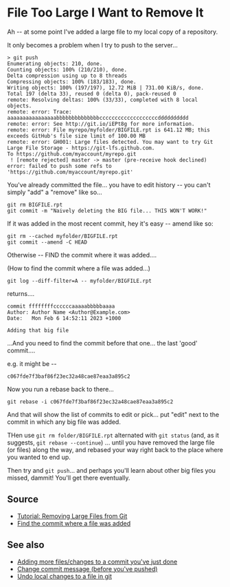 # File Too Large I Want to Remove It


Ah -- at some point I've added a large file to my local copy of a repository.

It only becomes a problem when I try to push to the server...

	> git push
	Enumerating objects: 210, done.
	Counting objects: 100% (210/210), done.
	Delta compression using up to 8 threads
	Compressing objects: 100% (183/183), done.
	Writing objects: 100% (197/197), 12.72 MiB | 731.00 KiB/s, done.
	Total 197 (delta 33), reused 0 (delta 0), pack-reused 0
	remote: Resolving deltas: 100% (33/33), completed with 8 local objects.
	remote: error: Trace: aaaaaaaaaaaaaaaabbbbbbbbbbbbbbcccccccccccccccccccdddddddddd
	remote: error: See http://git.io/iEPt8g for more information.
	remote: error: File myrepo/myfolder/BIGFILE.rpt is 641.12 MB; this exceeds GitHub's file size limit of 100.00 MB
	remote: error: GH001: Large files detected. You may want to try Git Large File Storage - https://git-lfs.github.com.
	To https://github.com/myaccount/myrepo.git
	 ! [remote rejected] master -> master (pre-receive hook declined)
	error: failed to push some refs to 'https://github.com/myaccount/myrepo.git'


You've already committed the file... you have to edit history -- you can't simply "add" a "remove" like so...


	git rm BIGFILE.rpt
	git commit -m "Naively deleting the BIG file... THIS WON'T WORK!"


If it was added in the most recent commit, hey it's easy -- amend like so:

	git rm --cached myfolder/BIGFILE.rpt
	git commit --amend -C HEAD


Otherwise -- FIND the commit where it was added....

(How to find the commit where a file was added...)


	git log --diff-filter=A -- myfolder/BIGFILE.rpt


returns....


	commit ffffffffccccccaaaaabbbbbaaaa
	Author: Author Name <Author@Example.com>
	Date:   Mon Feb 6 14:52:11 2023 +1000

	Adding that big file

...And you need to find the commit before that one... the last 'good' commit....

e.g. it might be --

	c067fde7f3baf86f23ec32a48cae87eaa3a895c2


Now you run a rebase back to there...

	git rebase -i c067fde7f3baf86f23ec32a48cae87eaa3a895c2


And that will show the list of commits to edit or pick... put "edit" next to the commit in which any big file was added.

THen use `git rm folder/BIGFILE.rpt` alternated with `git status` (and, as it suggests, `git rebase --continue`) ... until you have removed the large file (or files) along the way, and rebased your way right back to the place where you wanted to end up.

Then try and `git push`... and perhaps you'll learn about other big files you missed, dammit! You'll get there eventually.


## Source

- [Tutorial: Removing Large Files from Git](https://medium.com/analytics-vidhya/tutorial-removing-large-files-from-git-78dbf4cf83a/)
- [Find the commit where a file was added](https://stackoverflow.com/questions/11533199/how-to-find-the-commit-in-which-a-given-file-was-added)

## See also

- [Adding more files/changes to a commit you've just done](add_more_to_commit.md)
- [Change commit message (before you've pushed)](change_commit_message.md)
- [Undo local changes to a file in git](undo_local_changes_to_a_file_in_git.md)
